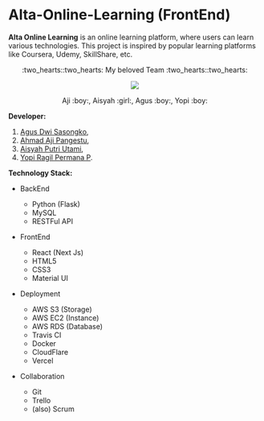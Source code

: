 # Alta-Online-Learning (FrontEnd)
**Alta Online Learning** is an online learning platform, where users can learn various technologies. This project is inspired by popular learning platforms like Coursera, Udemy, SkillShare, etc.

<p align="center">
  :two_hearts::two_hearts: My beloved Team :two_hearts::two_hearts:
</p>

<p align="center">
  <img src="https://i.ibb.co/hm72zNv/DSC02525.jpg" />
</p>

<p align="center">
  Aji :boy:, Aisyah :girl:, Agus :boy:, Yopi :boy:
</p>

**Developer:**

1. [Agus Dwi Sasongko](https://github.com/agusdwis),
2. [Ahmad Aji Pangestu](https://github.com/ahmadajip55),
3. [Aisyah Putri Utami](https://github.com/aisyah697),
4. [Yopi Ragil Permana P](https://github.com/YopiRagil).


**Technology Stack:**
- BackEnd
  - Python (Flask)
  - MySQL
  - RESTFul API
  
- FrontEnd
  - React (Next Js)
  - HTML5
  - CSS3
  - Material UI
  
- Deployment
  - AWS S3 (Storage)
  - AWS EC2 (Instance)
  - AWS RDS (Database)
  - Travis CI
  - Docker
  - CloudFlare
  - Vercel
  
- Collaboration
  - Git
  - Trello
  - (also) Scrum
